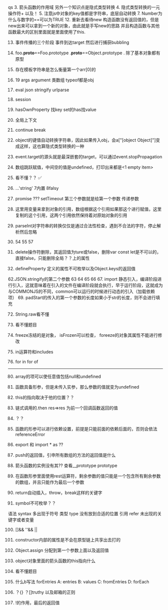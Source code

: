 qs
3. 箭头函数的作用域 另外一个知识点是隐式类型转换
4. 隐式类型转换的一元操作符+ 以及！
5. 注意js中对象的key值都是字符串，底层自动转换
7. Number为什么与数字的==可以为TRUE
12. 重新去看待new 构造函数没有返回值的，但是new出来可以拿到一个新的对象，由此就是手写new的思路
    并且构造函数与其他函数最大的区别里面就是里面使用了this.


13. 事件传播的三个阶段 事件到达target 然后进行捕获bubbling
14. foo.__proto__==Foo.prototype
    .__proto__==Object.prototype
    .
    除了基本对象都有原型

17. 存在模板字符串是怎么衡量第一个arr[0]的
18. 19 args argument 类数组 typeof都是obj
21. eval json stringify urlparse
22. session


24. hasOwnProperty 找key set的has找value
    

26. 全局上下文
27. continue break
29. object的键值自动转换字符串，因此如果传入obj，会a["[object Object]"]变成这样，这也算隐式类型转换的一种

31. event.target的源头就是最深嵌套的target，可以通过event.stopPropagation
37. 数组跳跃赋值，中间空的值是undefined，打印出来都是<1 empty item>
38. 看不懂？？
✅
43. ...'string'  7内置 8falsy  


45. promise ??? setTimeout 第三个参数就是给第一个参数 传递参数
46. 这里用变量来拿到对象的引用，数组根据这个引用如果那这个进行赋值，这里复制的这个引用，这两个引用依然保持着对原始对象的引用

49. parseInt对字符串的转换仅仅是通过合法性检查，遇到不合法的字符，停止解析然后忽略

53. 54 55 57 
58. delete操作符删除，其返回值为ture或false，删除var const let是不可以的，直接false，只能删除全局？？上的属性 


61. defineProperty 定义的属性不可枚举以及Object.keys的返回值

62.JSON.stringify的第二个参数
63 64 65 66
67. import 静态引入，编译阶段进行引入，这就意味着在引入的文件在编译阶段就会执行，早于运行阶段，这就成为与COMMONJS的不同，common可以运行的时候进行动态的引入（加载依赖项）
69. padStart的传入的第一个参数的长度如果小于str的长度，则不会进行填充

72. String.raw看不懂

73. 看不懂题目


75. freeze冻结的是对象， isFrozen可以检查，
    foreeze的对象其属性不能进行修改
76. in运算符和includes

77. for in for of 
---
80. array的项可以使任意值包括null和undefined
81. 函数具备形参，但是未传入实参，那么参数的值就变为undefined
    
82. this的指向取决于他的位置？？


85. 链式调用的.then res=>res 为前一个回调函数返回的值
86. ？？

88. 函数的形参可以进行依赖设置，前提是只能前面的依赖后面的，否则会依法referenceError
89. export 和 import * as ??
    
91. push的返回值，引申所有数组的方法的返回值是什么
92. 箭头函数的实例没有其?? 查看__prototype prototype
93. 在函数形参里面使用rest运算符，剩余参数的值只能是一个包含所有剩余参数的数组，并且只能作为最后一个参数
    
95. return自动插入，throw，break这样的关键字

97. symbol不可枚举？？

语法 syntax 多出现于符号
类型 type 没有放到合适的位置
引用 refer 未出现的关键字或者变量

100. []&& ''&&  ||




147. constructor内部的属性是不会在原型链上共享出去打的

148. Object.assign 分配到第一个参数上面以及返回值

151. object对象里面的箭头函数的this指向什么
152. 看不懂题目
153. 什么b写法 forEntries A: entries
B: values
C: fromEntries
D: forEach
154. ？{} ？[]truthy 以及邮箱的正则
155. !的作用，最后的返回值

